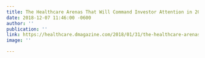 ```yaml
---
title: The Healthcare Arenas That Will Command Investor Attention in 2018
date: 2018-12-07 11:46:00 -0600
author: ''
publication: ''
link: https://healthcare.dmagazine.com/2018/01/31/the-healthcare-arenas-that-will-command-investor-attention-in-2018/
image: ''

---
```

